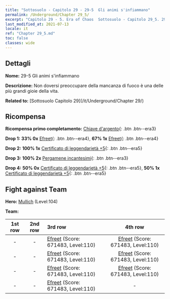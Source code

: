 ```yaml
---
title: "Sottosuolo - Capitolo 29 - 29-5  Gli animi s'infiammano"
permalink: /Underground/Chapter 29_5/
excerpt: "Capitolo 29 - 5. Era of Chaos  Sottosuolo - Capitolo 29_5. 29-5  Gli animi s'infiammano"
last_modified_at: 2021-07-13
locale: it
ref: "Chapter 29_5.md"
toc: false
classes: wide
---
```


## Dettagli

 **Nome:** 29-5  Gli animi s'infiammano

 **Descrizione:**       Non doversi preoccupare della mancanza di fuoco è una delle più grandi gioie della vita.

 **Related to:** [Sottosuolo Capitolo 29](/it/Underground/Chapter 29/)

## Ricompensa

 **Ricompensa primo completamento:** [Chiave d'argento](/ItemsIT/con_693/){: .btn .btn--era3}

 **Drop 1:** **33% 0x** [Efreet](/ItemsIT/unt_231/){: .btn .btn--era4}, **67% 1x** [Efreet](/ItemsIT/unt_231/){: .btn .btn--era4}

 **Drop 2:** **100% 1x** [Certificato di leggendarietà +5](/ItemsIT/mat_102/){: .btn .btn--era5}

 **Drop 3:** **100% 2x** [Pergamene incantesimi](/ItemsIT/con_694/){: .btn .btn--era3}

 **Drop 4:** **50% 0x** [Certificato di leggendarietà +5](/ItemsIT/mat_102/){: .btn .btn--era5}, **50% 1x** [Certificato di leggendarietà +5](/ItemsIT/mat_102/){: .btn .btn--era5}


## Fight against Team
 **Hero:** [Mullich](/it/heroes/Mullich/) (Level:104)

 **Team:**


  | 1st row | 2nd row | 3rd row | 4th row |
  |:----:|:----:|:----|:----:|
  | - | - | [Efreet](/it/units/Efreeti/) (Score: 671483, Level:110)  | [Efreet](/it/units/Efreeti/) (Score: 671483, Level:110)  |
  | - | - | [Efreet](/it/units/Efreeti/) (Score: 671483, Level:110)  | [Efreet](/it/units/Efreeti/) (Score: 671483, Level:110)  |
  | - | - | [Efreet](/it/units/Efreeti/) (Score: 671483, Level:110)  | [Efreet](/it/units/Efreeti/) (Score: 671483, Level:110)  |
  | - | - | [Efreet](/it/units/Efreeti/) (Score: 671483, Level:110)  | - |


